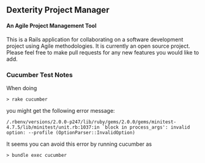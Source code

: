 ## Dexterity Project Manager
#### An Agile Project Management Tool

This is a Rails application for collaborating on a software development project using Agile methodologies. It is
currently an open source project. Please feel free to make pull requests for any new features you would like to add.


### Cucumber Test Notes

When doing

    > rake cucumber

you might get the following error message:

    /.rbenv/versions/2.0.0-p247/lib/ruby/gems/2.0.0/gems/minitest-4.7.5/lib/minitest/unit.rb:1037:in `block in process_args': invalid option: --profile (OptionParser::InvalidOption)

It seems you can avoid this error by running cucumber as

    > bundle exec cucumber
